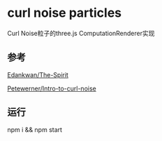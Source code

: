 # curl noise particles

Curl Noise粒子的three.js ComputationRenderer实现

## 参考

[Edankwan/The-Spirit](https://github.com/edankwan/The-Spirit) 

[Petewerner/Intro-to-curl-noise](http://petewerner.blogspot.com/2015/02/intro-to-curl-noise.html)

## 运行
npm i && npm start
